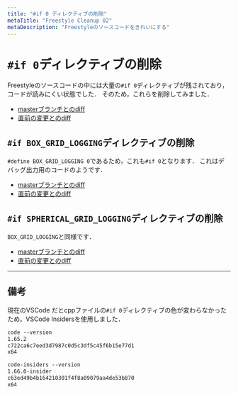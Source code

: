 ```yaml
---
title: "#if 0 ディレクティブの削除"
metaTitle: "Freestyle Cleanup 02"
metaDescription: "Freestyleのソースコードをきれいにする"
---
```


# `#if 0`ディレクティブの削除

Freestyleのソースコードの中には大量の`#if 0`ディレクティブが残されており，コードが読みにくい状態でした．
そのため，これらを削除してみました．

* [masterブランチとのdiff](https://gist.github.com/hzuika/53cce295f6aca8da63ba909e7bf6c8cc)
* [直前の変更とのdiff](https://gist.github.com/hzuika/649f12f9a20b4168ff73e27a99c1ae14)

## `#if BOX_GRID_LOGGING`ディレクティブの削除
`#define BOX_GRID_LOGGING 0`であるため，これも`#if 0`となります．
これはデバッグ出力用のコードのようです．

* [masterブランチとのdiff](https://gist.github.com/hzuika/2c7985c340470bc4928cd64c111fabac)
* [直前の変更とのdiff](https://gist.github.com/hzuika/db512a67f4780d740730978990c91f92)

## `#if SPHERICAL_GRID_LOGGING`ディレクティブの削除
`BOX_GRID_LOGGING`と同様です．

* [masterブランチとのdiff](https://gist.github.com/hzuika/494c9021a124a261d5b329983cddb74b)
* [直前の変更とのdiff](https://gist.github.com/hzuika/7415f15b9a4d6a4113175bcf15e3ffb1)

---

## 備考

現在のVSCode だとcppファイルの`#if 0`ディレクティブの色が変わらなかったため，VSCode Insidersを使用しました．

```txt
code --version
1.65.2
c722ca6c7eed3d7987c0d5c3df5c45f6b15e77d1
x64
```

```txt
code-insiders --version
1.66.0-insider
c63ed49b4b164210301f4f8a09079aa4de53b870
x64
```